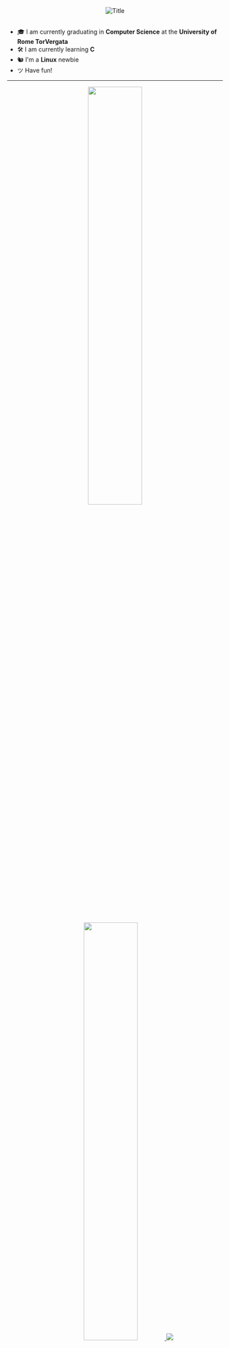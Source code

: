 <!-- https://github.com/Anmol-Baranwal/Cool-GIFs-For-GitHub/blob/main/README.md
<img align="left" src="https://orhun.dev/img/crow.png">

# Hi 👋, I am Ale!

<img align="left" src="https://github.com/Anmol-Baranwal/Cool-GIFs-For-GitHub/assets/74038190/7b282ec6-fcc3-4600-90a7-2c3140549f58" width="100">
-->
<div align="center">
<img src="https://readme-typing-svg.herokuapp.com?font=Architects+Daughter&color=%2338C2FF&size=50&center=true&vCenter=true&height=60&width=600&lines=Hey!+I'm+Ale;Welcome+to+my+profile!;Ace" alt="Title"></img>
</div>

<br>

- 🎓 I am currently graduating in **Computer Science** at the **University of Rome TorVergata**
- 🛠 I am currently learning **C**
- 🐿 I'm a **Linux** newbie
- ツ Have fun!

---

<p align="center">
  <a href="#">
  <img height="50%" width="auto" src ="https://github-readme-stats.vercel.app/api?username=alesandu&show_icons=true&count_private=true&theme=dark&hide_border=true&hide=issues,contribs&bg_color=00000000">
  <img height="50%" width="auto" src ="https://github-readme-stats.vercel.app/api/top-langs/?username=alesandu&layout=compact&hide_border=true&theme=dark&bg_color=00000000&langs_count=6&hide=jupyter%20notebook,tex,css,php&exclude_repo=repodamettere">
  <img src ="https://github-readme-streak-stats.herokuapp.com?user=alesandu&theme=dark&hide_border=true&background=FFFFFF00"></a>

---
<div align="center">
<a href="https://paypal.me/alesasu"> <img align="center" src="https://cdn.buymeacoffee.com/buttons/v2/default-orange.png" height="50" width="210" alt="alesasu.ù-coffe" /></a></img>
</div>
  
</p>


<!--
**alesandu/alesandu** is a ✨ _special_ ✨ repository because its `README.md` (this file) appears on your GitHub profile.

Here are some ideas to get you started:

- 🔭 I’m currently working on ...
- 🌱 I’m currently learning ...
- 👯 I’m looking to collaborate on ...
- 🤔 I’m looking for help with ...
- 💬 Ask me about ...
- 📫 How to reach me: ...
- 😄 Pronouns: ...
- ⚡ Fun fact: ...
-->
